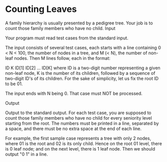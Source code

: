Counting Leaves
======================
A family hierarchy is usually presented by a pedigree tree. Your job is to count those family members who have no child.
Input

Your program must read test cases from the standard input.

The input consists of several test cases, each starts with a line containing 0 < N < 100, the number of nodes in a tree, and M (< N), the number of non-leaf nodes. Then M lines follow, each in the format:

ID K ID[1] ID[2] ... ID[K]
where ID is a two-digit number representing a given non-leaf node, K is the number of its children, followed by a sequence of two-digit ID's of its children. For the sake of simplicity, let us fix the root ID to be 01.

The input ends with N being 0. That case must NOT be processed.

Output

Output to the standard output. For each test case, you are supposed to count those family members who have no child for every seniority level starting from the root. The numbers must be printed in a line, separated by a space, and there must be no extra space at the end of each line.

For example, the first sample case represents a tree with only 2 nodes, where 01 is the root and 02 is its only child. Hence on the root 01 level, there is 0 leaf node; and on the next level, there is 1 leaf node. Then we should output "0 1" in a line.